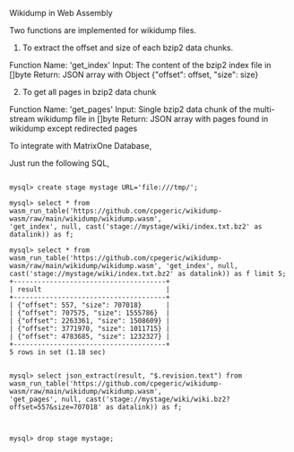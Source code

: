 Wikidump in Web Assembly

Two functions are implemented for wikidump files.

1. To extract the offset and size of each bzip2 data chunks.  

Function Name: 'get_index'
Input: The content of the bzip2 index file in []byte
Return:  JSON array with Object {"offset": offset, "size": size}

2. To get all pages in bzip2 data chunk

Function Name: 'get_pages'
Input: Single bzip2 data chunk of the multi-stream wikidump file  in []byte
Return: JSON array with pages found in wikidump except redirected pages


To integrate with MatrixOne Database,

Just run the following SQL,

```

mysql> create stage mystage URL='file:///tmp/';

mysql> select * from wasm_run_table('https://github.com/cpegeric/wikidump-wasm/raw/main/wikidump/wikidump.wasm', 
'get_index', null, cast('stage://mystage/wiki/index.txt.bz2' as datalink)) as f;

mysql> select * from wasm_run_table('https://github.com/cpegeric/wikidump-wasm/raw/main/wikidump/wikidump.wasm', 'get_index', null, cast('stage://mystage/wiki/index.txt.bz2' as datalink)) as f limit 5;
+--------------------------------------+
| result                               |
+--------------------------------------+
| {"offset": 557, "size": 707018}      |
| {"offset": 707575, "size": 1555786}  |
| {"offset": 2263361, "size": 1508609} |
| {"offset": 3771970, "size": 1011715} |
| {"offset": 4783685, "size": 1232327} |
+--------------------------------------+
5 rows in set (1.18 sec)


mysql> select json_extract(result, "$.revision.text") from wasm_run_table('https://github.com/cpegeric/wikidump-wasm/raw/main/wikidump/wikidump.wasm', 
'get_pages', null, cast('stage://mystage/wiki/wiki.bz2?offset=557&size=707018' as datalink)) as f;



mysql> drop stage mystage;

```

